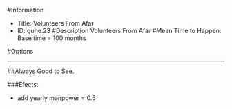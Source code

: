 #Information
 - Title: Volunteers From Afar
 - ID: guhe.23
#Description
Volunteers From Afar
#Mean Time to Happen:
Base time = 100 months

#Options

___
##Always Good to See.

###Efects:<ul><li>add yearly manpower = 0.5</li></ul>
